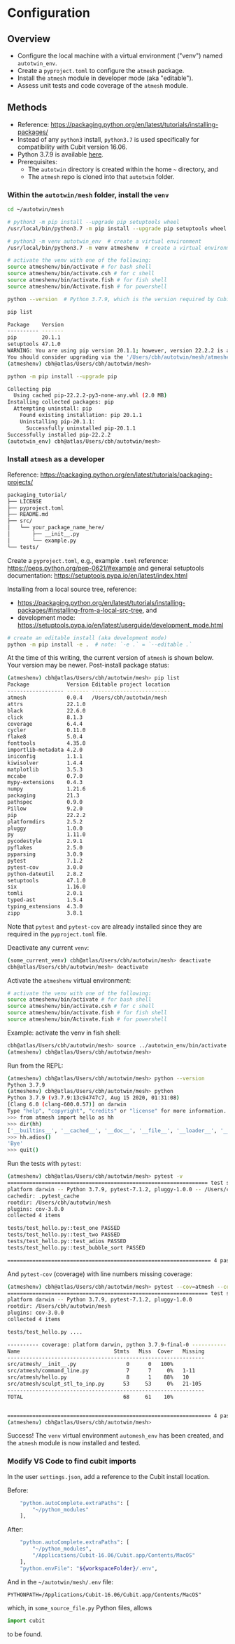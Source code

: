 # Configuration

## Overview

* Configure the local machine with a virtual environment ("venv") named `autotwin_env`.  
* Create a `pyproject.toml` to configure the `atmesh` package.
* Install the `atmesh` module in developer mode (aka "editable").
* Assess unit tests and code coverage of the `atmesh` module.

## Methods

* Reference: https://packaging.python.org/en/latest/tutorials/installing-packages/
* Instead of any `python3` install, `python3.7` is used specifically for compatibility with Cubit version 16.06.
* Python 3.7.9 is available [here](https://www.python.org/downloads/release/python-379/).
* Prerequisites:
  * The `autotwin` directory is created within the home `~` directory, and 
  * The `atmesh` repo is cloned into that `autotwin` folder.

### Within the `autotwin/mesh` folder, install the `venv`

```bash
cd ~/autotwin/mesh

# python3 -m pip install --upgrade pip setuptools wheel
/usr/local/bin/python3.7 -m pip install --upgrade pip setuptools wheel

# python3 -m venv autotwin_env  # create a virtual environment
/usr/local/bin/python3.7 -m venv atmeshenv  # create a virtual environment

# activate the venv with one of the following:
source atmeshenv/bin/activate # for bash shell
source atmeshenv/bin/activate.csh # for c shell
source atmeshenv/bin/activate.fish # for fish shell
source atmeshenv/bin/Activate.fish # for powershell

python --version  # Python 3.7.9, which is the version required by Cubit

pip list

Package    Version
---------- -------
pip        20.1.1
setuptools 47.1.0
WARNING: You are using pip version 20.1.1; however, version 22.2.2 is available.
You should consider upgrading via the '/Users/cbh/autotwin/mesh/atmeshenv/bin/python3.7 -m pip install --upgrade pip' command.
(atmeshenv) cbh@atlas/Users/cbh/autotwin/mesh>

python -m pip install --upgrade pip

Collecting pip
  Using cached pip-22.2.2-py3-none-any.whl (2.0 MB)
Installing collected packages: pip
  Attempting uninstall: pip
    Found existing installation: pip 20.1.1
    Uninstalling pip-20.1.1:
      Successfully uninstalled pip-20.1.1
Successfully installed pip-22.2.2
(autotwin_env) cbh@atlas/Users/cbh/autotwin/mesh>
```

### Install `atmesh` as a developer

Reference: https://packaging.python.org/en/latest/tutorials/packaging-projects/

```bash
packaging_tutorial/
├── LICENSE
├── pyproject.toml
├── README.md
├── src/
│   └── your_package_name_here/
│       ├── __init__.py
│       └── example.py
└── tests/
```

Create a `pyproject.toml`, e.g., example `.toml` reference: https://peps.python.org/pep-0621/#example and general setuptools documentation: https://setuptools.pypa.io/en/latest/index.html

Installing from a local source tree, reference:

* https://packaging.python.org/en/latest/tutorials/installing-packages/#installing-from-a-local-src-tree, and
* development mode: https://setuptools.pypa.io/en/latest/userguide/development_mode.html

```bash
# create an editable install (aka development mode)
python -m pip install -e .  # note: `-e .` = `--editable .`
```

At the time of this writing, the current version of `atmesh` is shown below.  Your version may be newer.  Post-install package status:

```bash
(atmeshenv) cbh@atlas/Users/cbh/autotwin/mesh> pip list
Package            Version Editable project location
------------------ ------- -------------------------
atmesh             0.0.4   /Users/cbh/autotwin/mesh
attrs              22.1.0
black              22.6.0
click              8.1.3
coverage           6.4.4
cycler             0.11.0
flake8             5.0.4
fonttools          4.35.0
importlib-metadata 4.2.0
iniconfig          1.1.1
kiwisolver         1.4.4
matplotlib         3.5.3
mccabe             0.7.0
mypy-extensions    0.4.3
numpy              1.21.6
packaging          21.3
pathspec           0.9.0
Pillow             9.2.0
pip                22.2.2
platformdirs       2.5.2
pluggy             1.0.0
py                 1.11.0
pycodestyle        2.9.1
pyflakes           2.5.0
pyparsing          3.0.9
pytest             7.1.2
pytest-cov         3.0.0
python-dateutil    2.8.2
setuptools         47.1.0
six                1.16.0
tomli              2.0.1
typed-ast          1.5.4
typing_extensions  4.3.0
zipp               3.8.1
```

Note that `pytest` and `pytest-cov` are already installed since they are required in the `pyproject.toml` file.

Deactivate any current `venv`:

```bash
(some_current_venv) cbh@atlas/Users/cbh/autotwin/mesh> deactivate
cbh@atlas/Users/cbh/autotwin/mesh> deactivate
```

Activate the `atmeshenv` virtual environment:

```bash
# activate the venv with one of the following:
source atmeshenv/bin/activate # for bash shell
source atmeshenv/bin/activate.csh # for c shell
source atmeshenv/bin/activate.fish # for fish shell
source atmeshenv/bin/Activate.fish # for powershell
```

Example: activate the venv in fish shell:

```bash
cbh@atlas/Users/cbh/autotwin/mesh> source ../autotwin_env/bin/activate.fish
(atmeshenv) cbh@atlas/Users/cbh/autotwin/mesh>
```

Run from the REPL:

```bash
(atmeshenv) cbh@atlas/Users/cbh/autotwin/mesh> python --version
Python 3.7.9
(atmeshenv) cbh@atlas/Users/cbh/autotwin/mesh> python
Python 3.7.9 (v3.7.9:13c94747c7, Aug 15 2020, 01:31:08)
[Clang 6.0 (clang-600.0.57)] on darwin
Type "help", "copyright", "credits" or "license" for more information.
>>> from atmesh import hello as hh
>>> dir(hh)
['__builtins__', '__cached__', '__doc__', '__file__', '__loader__', '__name__', '__package__', '__spec__', 'add_two', 'adios', 'bubble_sort', 'hello']
>>> hh.adios()
'Bye'
>>> quit()
```

Run the tests with `pytest`:

```bash
(atmeshenv) cbh@atlas/Users/cbh/autotwin/mesh> pytest -v
================================================================ test session starts =================================================================
platform darwin -- Python 3.7.9, pytest-7.1.2, pluggy-1.0.0 -- /Users/cbh/autotwin/mesh/autotwin_env/bin/python
cachedir: .pytest_cache
rootdir: /Users/cbh/autotwin/mesh
plugins: cov-3.0.0
collected 4 items

tests/test_hello.py::test_one PASSED                                                                                                           [ 25%]
tests/test_hello.py::test_two PASSED                                                                                                           [ 50%]
tests/test_hello.py::test_adios PASSED                                                                                                         [ 75%]
tests/test_hello.py::test_bubble_sort PASSED                                                                                                   [100%]

================================================================= 4 passed in 0.02s ==================================================================
```

And `pytest-cov` (coverage) with line numbers missing coverage:

```bash
(atmeshenv) cbh@atlas/Users/cbh/autotwin/mesh> pytest --cov=atmesh --cov-report term-missing
================================================================ test session starts =================================================================
platform darwin -- Python 3.7.9, pytest-7.1.2, pluggy-1.0.0
rootdir: /Users/cbh/autotwin/mesh
plugins: cov-3.0.0
collected 4 items

tests/test_hello.py ....                                                                                                                       [100%]

---------- coverage: platform darwin, python 3.7.9-final-0 -----------
Name                              Stmts   Miss  Cover   Missing
---------------------------------------------------------------
src/atmesh/__init__.py                0      0   100%
src/atmesh/command_line.py            7      7     0%   1-11
src/atmesh/hello.py                   8      1    88%   10
src/atmesh/sculpt_stl_to_inp.py      53     53     0%   21-105
---------------------------------------------------------------
TOTAL                                68     61    10%


================================================================= 4 passed in 0.04s ==================================================================
(atmeshenv) cbh@atlas/Users/cbh/autotwin/mesh>
```

Success!  The `venv` virtual environment `automesh_env` has been created, 
and the `atmesh` module is now installed and tested.

### Modify VS Code to find cubit imports

In the user `settings.json`, add a reference to the Cubit install location.  

Before:

```bash
    "python.autoComplete.extraPaths": [
        "~/python_modules"
    ],
```

After:

```bash
    "python.autoComplete.extraPaths": [
        "~/python_modules",
        "/Applications/Cubit-16.06/Cubit.app/Contents/MacOS"
    ],
    "python.envFile": "${workspaceFolder}/.env",
```

And in the `~/autotwin/mesh/.env` file:

```
PYTHONPATH=/Applications/Cubit-16.06/Cubit.app/Contents/MacOS"
```

which, in `some_source_file.py` Python files, allows

```python
import cubit
```

to be found.
